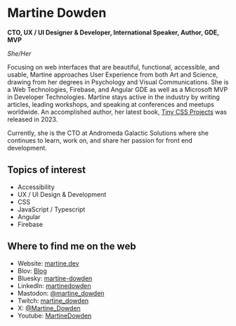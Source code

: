 # Martine Dowden
**CTO, UX / UI Designer &amp; Developer, International Speaker, Author, GDE, MVP**

*She/Her*

Focusing on web interfaces that are beautiful, functional, accessible, and usable, Martine approaches User Experience from both Art and Science, drawing from her degrees in Psychology and Visual Communications. She is a Web Technologies, Firebase, and Angular GDE as well as a Microsoft MVP in Developer Technologies. Martine stays active in the industry by writing articles, leading workshops, and speaking at conferences and meetups worldwide. An accomplished author, her latest book, [Tiny CSS Projects](https://www.manning.com/books/tiny-css-projects?utm_source=martined&utm_medium=affiliate&utm_campaign=book_gearon_tiny_6_28_22&a_aid=martined&a_bid=f189f29c) was released in 2023.

Currently, she is the CTO at Andromeda Galactic Solutions where she continues to learn, work on, and share her passion for front end development.

## Topics of interest

* Accessibility
* UX / UI Design &amp; Development
* CSS
* JavaScript / Typescript
* Angular
* Firebase

## Where to find me on the web

* Website: [martine.dev](https://martine.dev)
* Blov: [Blog](https://andromedagalactic.com/blog/contributor/martine-dowden)
* Bluesky: [martine-dowden](https://bsky.app/profile/martine-dowden.bsky.social)
* LinkedIn: [martinedowden](https://www.linkedin.com/in/martinedowden/)
* Mastodon: [@martine_dowden](https://mastodon.social/@martine_dowden)
* Twitch: [martine_dowden](https://www.twitch.tv/martine_dowden)
* X: [@Martine_Dowden](https://twitter.com/Martine_Dowden)
* Youtube: [MartineDowden](https://www.youtube.com/c/MartineDowden)

